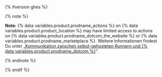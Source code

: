 {% ifversion ghes %}

{% note %}

**Note:** {% data variables.product.prodname_actions %} on {% data variables.product.product_location %} may have limited access to actions on {% data variables.product.prodname_dotcom_the_website %} or {% data variables.product.prodname_marketplace %}. Weitere Informationen findest Du unter „[Kommunikation zwischen selbst-gehosteten Runnern und {% data variables.product.prodname_dotcom %}](#communication-between-self-hosted-runners-and-github)“.

{% endnote %}

{% endif %}
